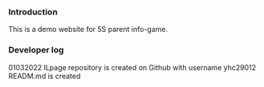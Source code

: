 ### Introduction
This is a demo website for 5S parent info-game. 

### Developer log
01032022	ILpage repository is created on Github with username yhc29012
		READM.md is created